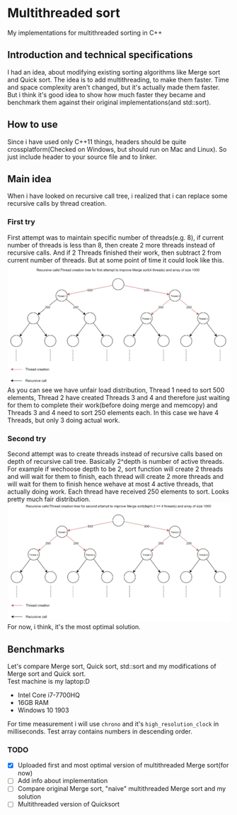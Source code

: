 # Multithreaded sort
My implementations for multithreaded sorting in C++

## Introduction and technical specifications
I had an idea, about modifying existing sorting algorithms like Merge sort and Quick sort. The idea is to add multithreading, to make them faster. Time and space complexity aren't changed, but it's actually made them faster. But i think it's good idea to show how much faster they became and benchmark them against their original implementations(and std::sort).

## How to use
Since i have used only C++11 things, headers should be quite crossplatform(Checked on Windows, but should run on Mac and Linux).
So just include header to your source file and to linker.

## Main idea
When i have looked on recursive call tree, i realized that i can replace some recursive calls by thread creation. 

### First try
First attempt was to maintain specific number of threads(e.g. 8), if current number of threads is less than 8, then create 2 more threads instead of recursive calls. And if 2 Threads finished their work, then subtract 2 from current number of threads. But at some point of time it could look like this.  
![First try](/Images/1.png)  
As you can see we have unfair load distribution, Thread 1 need to sort 500 elements, Thread 2 have created Threads 3 and 4 and therefore just waiting for them to complete their work(before doing merge and memcopy) and Threads 3 and 4 need to sort 250 elements each. In this case we have 4 Threads, but only 3 doing actual work.
 
### Second try
Second attempt was to create threads instead of recursive calls based on depth of recursive call tree. Basically 2^depth is number of active threads. For example if wechoose depth to be 2, sort function will create 2 threads and will wait for them to finish, each thread will create 2 more threads and will wait for them to finish hence wehave at most 4 active threads, that actually doing work. Each thread have received 250 elements to sort. Looks pretty much fair distribution.  
![Second](/Images/2.png)  
For now, i think, it's the most optimal solution.

## Benchmarks
Let's compare Merge sort, Quick sort, std::sort and my modifications of Merge sort and Quick sort.  
Test machine is my laptop:D
* Intel Core i7-7700HQ
* 16GB RAM
* Windows 10 1903  

For time measurement i will use `chrono` and it's `high_resolution_clock` in milliseconds.
Test array contains numbers in descending order.

### TODO

- [x] Uploaded first and most optimal version of multithreaded Merge sort(for now)
- [ ] Add info about implementation
- [ ] Compare original Merge sort, "naive" multithreaded Merge sort and my solution
- [ ] Multithreaded version of Quicksort
